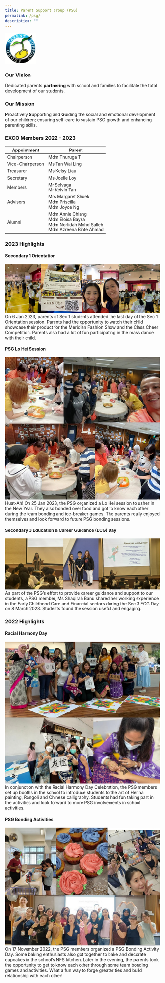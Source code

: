 ```yaml
---
title: Parent Support Group (PSG)
permalink: /psg/
description: ""
---
```

<img src="/images/psg.png" 
     style="width:20%">
		 
### Our Vision

Dedicated parents **partnering** with school and families to facilitate the total development of our students.

### Our Mission

**P**roactively **S**upporting and **G**uiding the social and emotional development of our children; ensuring self-care to sustain PSG growth and enhancing parenting skills.

### EXCO Members 2022 - 2023

| Appointment | Parent |
| -------- | -------- | 
| Chairperson          | Mdm Thuruga T|
| Vice-Chairperson | Ms Tan Wai Ling |
| Treasurer              | Ms Kelsy Liau |
| Secretary | Ms Joelle Loy | 
| Members  | Mr Selvaga <br> Mr Kelvin Tan | 
| Advisors | Mrs Margaret Shuek <br> Mdm Priscilla <br> Mdm Joyce Ng |
| Alumni | Mdm Annie Chiang <br> Mdm Eloisa Baysa <br> Mdm Norlidah Mohd Salleh <br>  Mdm Azreena Binte Ahmad |

### 2023 Highlights

#### Secondary 1 Orientation
![](/images/Parent%20Support%20Group%20(PSG)/PSG%2001.jpg)
On 6 Jan 2023, parents of Sec 1 students attended the last day of the Sec 1 Orientation session. Parents had the opportunity to watch their child showcase their product for the Meridian Fashion Show and the Class Cheer Competition. Parents also had a lot of fun participating in the mass dance with their child.

#### PSG Lo Hei Session
![](/images/Parent%20Support%20Group%20(PSG)/PSG%2002.jpg)
Huat-Ah! On 25 Jan 2023, the PSG organized a Lo Hei session to usher in the New Year. They also bonded over food and got to know each other during the team bonding and ice-breaker games. The parents really enjoyed themselves and look forward to future PSG bonding sessions.

#### Secondary 3 Education & Career Guidance (ECG) Day
![](/images/Parent%20Support%20Group%20(PSG)/PSG%2003.jpg)
As part of the PSG’s effort to provide career guidance and support to our students, a PSG member, Ms Shaqirah Banu shared her working experience in the Early Childhood Care and Financial sectors during the Sec 3 ECG Day on 8 March 2023. Students found the session useful and engaging.


### 2022 Highlights

#### Racial Harmony Day
![](/images/Parent%20Support%20Group%20(PSG)/PSG%2004.jpg)
In conjunction with the Racial Harmony Day Celebration, the PSG members set up booths in the school to introduce students to the art of Henna painting, Rangoli and Chinese calligraphy. Students had fun taking part in the activities and look forward to more PSG involvements in school activities.

#### PSG Bonding Activities
![](/images/Parent%20Support%20Group%20(PSG)/PSG%2005.jpg)
On 17 November 2022, the PSG members organized a PSG Bonding Activity Day. Some baking enthusiasts also got together to bake and decorate cupcakes in the school’s NFS kitchen. Later in the evening, the parents took the opportunity to get to know each other through some team bonding games and activities. What a fun way to forge greater ties and build relationship with each other!
